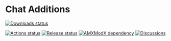 # Chat Additions

[![Downloads status](https://img.shields.io/github/downloads/ChatAdditions/ChatAdditions_AMXX/total?label=Download%40latest)](https://github.com/ChatAdditions/ChatAdditions_AMXX/releases/latest)

[![Actions status](https://img.shields.io/github/workflow/status/wopox1337/ChatsAdditions_AMXX/Build/master)](https://github.com/wopox1337/ChatsAdditions_AMXX/actions)
[![Release status](https://img.shields.io/github/v/release/wopox1337/ChatsAdditions_AMXX?include_prereleases)](https://github.com/wopox1337/ChatsAdditions_AMXX/releases)
[![AMXModX dependency](https://img.shields.io/badge/AMXModX-%3E%3D1.9.0-blue)](https://www.amxmodx.org/downloads-new.php)
[![Discussions](https://img.shields.io/badge/discussions-on%20github-informational)](https://github.com/wopox1337/ChatsAdditions_AMXX/discussions)
</br>
